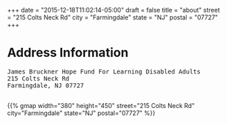+++
date = "2015-12-18T11:02:14-05:00"
draft = false
title = "about"
street = "215 Colts Neck Rd"
city = "Farmingdale"
state = "NJ"
postal = "07727"
+++

# Address Information

<pre class="address">
James Bruckner Hope Fund For Learning Disabled Adults
215 Colts Neck Rd
Farmingdale, NJ 07727
<!-- Tel: <a href="tel:+19178594065">917-859-4065</a> -->
</pre>

{{% gmap width="380" height="450" street="215 Colts Neck Rd" city="Farmingdale" state="NJ" postal="07727" %}}
